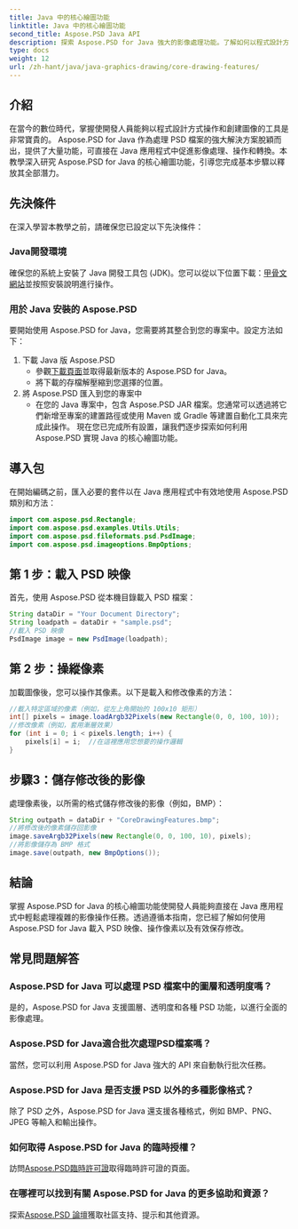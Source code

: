 ```yaml
---
title: Java 中的核心繪圖功能
linktitle: Java 中的核心繪圖功能
second_title: Aspose.PSD Java API
description: 探索 Aspose.PSD for Java 強大的影像處理功能。了解如何以程式設計方式載入、操作和儲存 PSD 影像。
type: docs
weight: 12
url: /zh-hant/java/java-graphics-drawing/core-drawing-features/
---
```

## 介紹
在當今的數位時代，掌握使開發人員能夠以程式設計方式操作和創建圖像的工具是非常寶貴的。 Aspose.PSD for Java 作為處理 PSD 檔案的強大解決方案脫穎而出，提供了大量功能，可直接在 Java 應用程式中促進影像處理、操作和轉換。本教學深入研究 Aspose.PSD for Java 的核心繪圖功能，引導您完成基本步驟以釋放其全部潛力。
## 先決條件
在深入學習本教學之前，請確保您已設定以下先決條件：
### Java開發環境
確保您的系統上安裝了 Java 開發工具包 (JDK)。您可以從以下位置下載：[甲骨文網站](https://www.oracle.com/java/technologies/javase-jdk11-downloads.html)並按照安裝說明進行操作。
### 用於 Java 安裝的 Aspose.PSD
要開始使用 Aspose.PSD for Java，您需要將其整合到您的專案中。設定方法如下：
1. 下載 Java 版 Aspose.PSD
   - 參觀[下載頁面](https://releases.aspose.com/psd/java/)並取得最新版本的 Aspose.PSD for Java。
   - 將下載的存檔解壓縮到您選擇的位置。
2. 將 Aspose.PSD 匯入到您的專案中
   - 在您的 Java 專案中，包含 Aspose.PSD JAR 檔案。您通常可以透過將它們新增至專案的建置路徑或使用 Maven 或 Gradle 等建置自動化工具來完成此操作。
現在您已完成所有設置，讓我們逐步探索如何利用 Aspose.PSD 實現 Java 的核心繪圖功能。
## 導入包
在開始編碼之前，匯入必要的套件以在 Java 應用程式中有效地使用 Aspose.PSD 類別和方法：
```java
import com.aspose.psd.Rectangle;
import com.aspose.psd.examples.Utils.Utils;
import com.aspose.psd.fileformats.psd.PsdImage;
import com.aspose.psd.imageoptions.BmpOptions;
```
## 第 1 步：載入 PSD 映像
首先，使用 Aspose.PSD 從本機目錄載入 PSD 檔案：
```java
String dataDir = "Your Document Directory";
String loadpath = dataDir + "sample.psd";
//載入 PSD 映像
PsdImage image = new PsdImage(loadpath);
```
## 第 2 步：操縱像素
加載圖像後，您可以操作其像素。以下是載入和修改像素的方法：
```java
//載入特定區域的像素（例如，從左上角開始的 100x10 矩形）
int[] pixels = image.loadArgb32Pixels(new Rectangle(0, 0, 100, 10));
//修改像素（例如，套用漸層效果）
for (int i = 0; i < pixels.length; i++) {
    pixels[i] = i;  //在這裡應用您想要的操作邏輯
}
```
## 步驟3：儲存修改後的影像
處理像素後，以所需的格式儲存修改後的影像（例如，BMP）：
```java
String outpath = dataDir + "CoreDrawingFeatures.bmp";
//將修改後的像素儲存回影像
image.saveArgb32Pixels(new Rectangle(0, 0, 100, 10), pixels);
//將影像儲存為 BMP 格式
image.save(outpath, new BmpOptions());
```

## 結論
掌握 Aspose.PSD for Java 的核心繪圖功能使開發人員能夠直接在 Java 應用程式中輕鬆處理複雜的影像操作任務。透過遵循本指南，您已經了解如何使用 Aspose.PSD for Java 載入 PSD 映像、操作像素以及有效保存修改。
## 常見問題解答
### Aspose.PSD for Java 可以處理 PSD 檔案中的圖層和透明度嗎？
是的，Aspose.PSD for Java 支援圖層、透明度和各種 PSD 功能，以進行全面的影像處理。
### Aspose.PSD for Java適合批次處理PSD檔案嗎？
當然，您可以利用 Aspose.PSD for Java 強大的 API 來自動執行批次任務。
### Aspose.PSD for Java 是否支援 PSD 以外的多種影像格式？
除了 PSD 之外，Aspose.PSD for Java 還支援各種格式，例如 BMP、PNG、JPEG 等輸入和輸出操作。
### 如何取得 Aspose.PSD for Java 的臨時授權？
訪問[Aspose.PSD臨時許可證](https://purchase.aspose.com/temporary-license/)取得臨時許可證的頁面。
### 在哪裡可以找到有關 Aspose.PSD for Java 的更多協助和資源？
探索[Aspose.PSD 論壇](https://forum.aspose.com/c/psd/34)獲取社區支持、提示和其他資源。